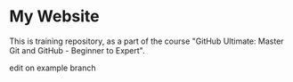 # My Website

This is training repository, as a part of the course "GitHub Ultimate: Master Git and GitHub - Beginner to Expert".

edit on example branch
